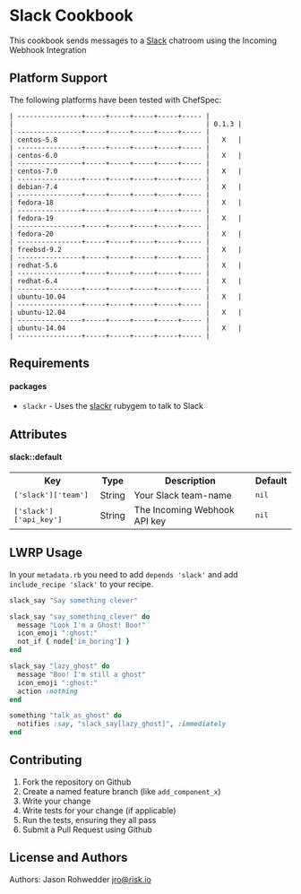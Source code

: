 Slack Cookbook
==============

This cookbook sends messages to a [Slack](http://www.slack.com) chatroom using the Incoming
Webhook Integration

Platform Support
----------------
The following platforms have been tested with ChefSpec:

```
| ----------------+-----+-----+-----+-----+----- |
|                                                | 0.1.3 |
| ----------------+-----+-----+-----+-----+----- |
| centos-5.8                                     |   X   |
| ----------------+-----+-----+-----+-----+----- |
| centos-6.0                                     |   X   |
| ----------------+-----+-----+-----+-----+----- |
| centos-7.0                                     |   X   |
| ----------------+-----+-----+-----+-----+----- |
| debian-7.4                                     |   X   |
| ----------------+-----+-----+-----+-----+----- |
| fedora-18                                      |   X   |
| ----------------+-----+-----+-----+-----+----- |
| fedora-19                                      |   X   |
| ----------------+-----+-----+-----+-----+----- |
| fedora-20                                      |   X   |
| ----------------+-----+-----+-----+-----+----- |
| freebsd-9.2                                    |   X   |
| ----------------+-----+-----+-----+-----+----- |
| redhat-5.6                                     |   X   |
| ----------------+-----+-----+-----+-----+----- |
| redhat-6.4                                     |   X   |
| ----------------+-----+-----+-----+-----+----- |
| ubuntu-10.04                                   |   X   |
| ----------------+-----+-----+-----+-----+----- |
| ubuntu-12.04                                   |   X   |
| ----------------+-----+-----+-----+-----+----- |
| ubuntu-14.04                                   |   X   |
| ----------------+-----+-----+-----+-----+----- |
```

Requirements
------------

#### packages
- `slackr` - Uses the [slackr](https://github.com/risk-io/slackr)
  rubygem to talk to Slack

Attributes
----------

#### slack::default
<table>
  <tr>
    <th>Key</th>
    <th>Type</th>
    <th>Description</th>
    <th>Default</th>
  </tr>
  <tr>
    <td><tt>['slack']['team']</tt></td>
    <td>String</td>
    <td>Your Slack team-name</td>
    <td><tt>nil</tt></td>
  </tr>
  <tr>
    <td><tt>['slack']['api_key']</tt></td>
    <td>String</td>
    <td>The Incoming Webhook API key</td>
    <td><tt>nil</tt></td>
  </tr>
</table>

LWRP Usage
-----
In your `metadata.rb` you need to add `depends 'slack'` and add `include_recipe 'slack'` to your recipe.

```ruby
slack_say "Say something clever"
```

```ruby
slack_say "say_something_clever" do
  message "Look I'm a Ghost! Boo!"
  icon_emoji ":ghost:"
  not_if { node['im_boring'] }
end
```

```ruby
slack_say "lazy_ghost" do
  message "Boo! I'm still a ghost"
  icon_emoji ":ghost:"
  action :nothing
end

something "talk_as_ghost" do
  notifies :say, "slack_say[lazy_ghost]", :immediately
end
```

Contributing
------------
1. Fork the repository on Github
2. Create a named feature branch (like `add_component_x`)
3. Write your change
4. Write tests for your change (if applicable)
5. Run the tests, ensuring they all pass
6. Submit a Pull Request using Github

License and Authors
-------------------
Authors: Jason Rohwedder <jro@risk.io>
